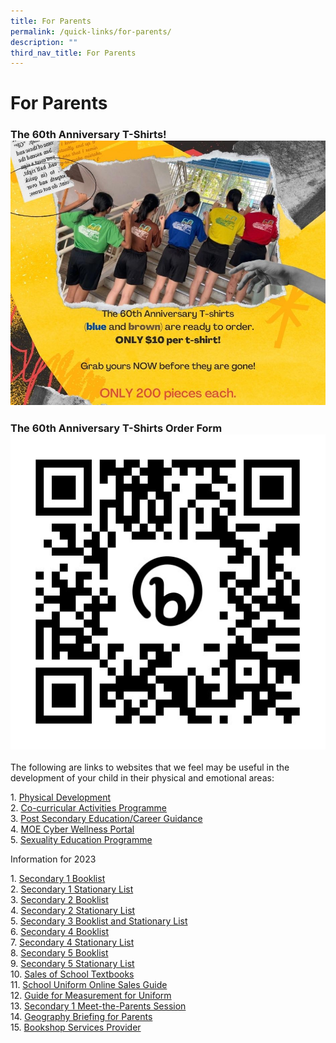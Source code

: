 ```yaml
---
title: For Parents
permalink: /quick-links/for-parents/
description: ""
third_nav_title: For Parents
---
```

# For Parents

### The 60th Anniversary T-Shirts!![The 60th Anniversary T Shirts](/images/the%2060th%20anniversary%20t-shirts.jpeg)

### The 60th Anniversary T-Shirts Order Form![Order Form](/images/the%2060th%20anniversary%20t-shirt%20order%20form.jpeg)


The following are links to websites that we feel may be useful in the development of your child in their physical and emotional areas:


1\. [Physical Development](physical-development/)<br>
2\.  [Co-curricular Activities Programme](co-curricular-activities-programme/)  <br>
3\.  [Post Secondary Education/Career Guidance](post-secondary-educationcareer-guidance/)  <br>
4\.  [MOE Cyber Wellness Portal](https://www.moe.gov.sg/education-in-sg/our-programmes/cyber-wellness)  <br>
5\.  [Sexuality Education Programme](https://www.moe.gov.sg/education-in-sg/our-programmes/sexuality-education)

Information for 2023

1\.  [Secondary 1 Booklist](/files/For%20parents/2023-SCSS-Booklist-SECONDARY-1.pdf) <br>
2\.  [Secondary 1 Stationary List](/files/For%20parents/2023-SCSS-Booklist-SEC1-Miscellaneous.pdf) <br>
3\.  [Secondary 2 Booklist](/files/For%20parents/2023-Sec-2-Booklist.pdf)  <br>
4\.  [Secondary 2 Stationary List](/files/For%20parents/2023-SCSS-Booklist-SEC2-Miscellaneous.pdf) <br> 
5\.  [Secondary 3 Booklist and Stationary List](/files/For%20parents/2023-SCSS-Booklist-SEC3-Miscellaneous.pdf) <br> 
6\.  [Secondary 4 Booklist](/files/For%20parents/2023-Sec-4-Booklists.pdf)  <br>
7\.  [Secondary 4 Stationary List](/files/For%20parents/2023-SCSS-Booklist-SEC4-Miscellaneous.pdf)  <br>
8\.  [Secondary 5 Booklist](/files/For%20parents/2023-SCSS-Booklist-SECONDARY-5NA.pdf)  <br>
9\.  [Secondary 5 Stationary List](/files/For%20parents/2023-SCSS-Booklist-SEC5-Miscellaneous.pdf)  <br>
10\.  [Sales of School Textbooks](/files/For%20parents/EZ-Stationery-Sale-of-Textbooks-2022-Yearend.pdf) <br>
11\.  [School Uniform Online Sales Guide](/files/For%20parents/School-Uniform-Online-Sales-Guide.pdf)  <br>
12\.  [Guide for Measurement for Uniform](/files/For%20parents/Guide-for-Measurement-for-Uniform.pdf) <br>
13\.  [Secondary 1 Meet-the-Parents Session](/files/For%20parents/2023-S1-MTP-Combined-Slides-vSchWebsite.pdf)<br>
14\.  [Geography Briefing for Parents](/files/For%20parents/2023-Geography-Briefing-For-Parents.pdf)<br>
15\.  [Bookshop Services Provider](/files/For%20parents/new%20bookshop%20services%20provider%20wef%201%20apr%202023.pdf)
